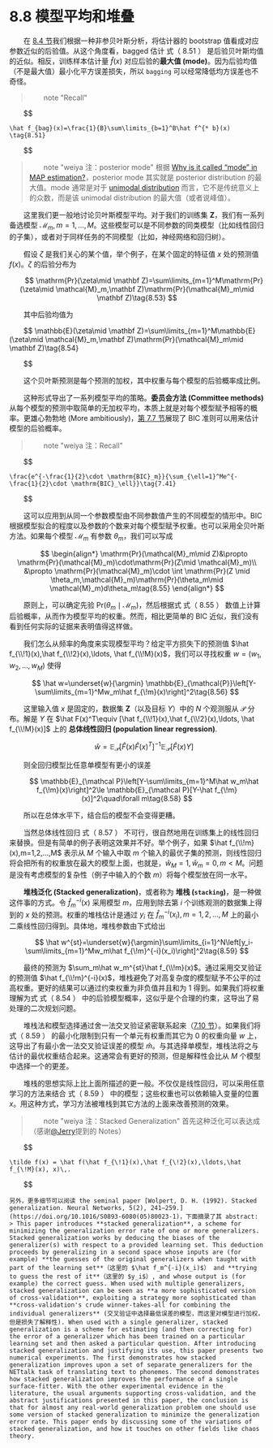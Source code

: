 # 8.8 模型平均和堆叠

<style>p{text-indent:2em;2}</style>

在 [8.4 节](8.4-Relationship-Between-the-`Bootstrap`-and-Bayesian-Inference/index.html)我们根据一种非参贝叶斯分析，将估计器的 bootstrap 值看成对应参数近似的后验值。从这个角度看，bagged 估计 式（ 8.51 ） 是后验贝叶斯均值的近似。相反，训练样本估计量 $\hat f(x)$ 对应后验的**最大值 (mode)**。因为后验均值（不是最大值）最小化平方误差损失，所以 `bagging` 可以经常降低均方误差也不奇怪。

> note "Recall"
    
$$

    \hat f_{bag}(x)=\frac{1}{B}\sum\limits_{b=1}^B\hat f^{* b}(x) \tag{8.51}
    
$$

> note "weiya 注：posterior mode"
    根据 [Why is it called “mode” in MAP estimation?](https://stats.stackexchange.com/questions/137190/why-is-it-called-mode-in-map-estimation)，posterior mode 其实就是 posterior distribution 的最大值。mode 通常是对于 [unimodal distribution](https://www.statisticshowto.datasciencecentral.com/unimodal-distribution-2/) 而言，它不是传统意义上的众数，而是该 unimodal distribution 的最大值（或者说峰值）。

这里我们更一般地讨论贝叶斯模型平均。对于我们的训练集 $\mathbf Z$，我们有一系列备选模型 $\mathcal{M}_m,m=1,\ldots,M$。这些模型可以是不同参数的同类模型（比如线性回归的子集），或者对于同样任务的不同模型（比如，神经网络和回归树）。

假设 $\zeta$ 是我们关心的某个值，举个例子，在某个固定的特征值 $x$ 处的预测值 $f(x)$。$\zeta$ 的后验分布为


$$
\mathrm{Pr}(\zeta\mid \mathbf Z)=\sum\limits_{m=1}^M\mathrm{Pr}(\zeta\mid \mathcal{M}_m,\mathbf Z)\mathrm{Pr}(\mathcal{M}_m\mid \mathbf Z)\tag{8.53}
$$

其中后验均值为


$$
\mathbb{E}(\zeta\mid \mathbf Z)=\sum\limits_{m=1}^M\mathbb{E}(\zeta\mid \mathcal{M}_m,\mathbf Z)\mathrm{Pr}(\mathcal{M}_m\mid \mathbf Z)\tag{8.54} 

$$

这个贝叶斯预测是每个预测的加权，其中权重与每个模型的后验概率成比例。

这种形式导出了一系列模型平均的策略。**委员会方法 (Committee methods)** 从每个模型的预测中取简单的无加权平均，本质上就是对每个模型赋予相等的概率。更雄心勃勃地 (More ambitiously)，[第 7.7 节](/07-Model-Assessment-and-Selection/7.7-The-Bayesian-Approach-and-BIC/index.html)展现了 BIC 准则可以用来估计模型的后验概率。

> note "weiya 注：Recall"
    
$$

    \frac{e^{-\frac{1}{2}\cdot \mathrm{BIC}_m}}{\sum_{\ell=1}^Me^{-\frac{1}{2}\cdot \mathrm{BIC}_\ell}}\tag{7.41}
    
$$

这可以应用到从同一个参数模型由不同参数值产生的不同模型的情形中。BIC 根据模型拟合的程度以及参数的个数来对每个模型赋予权重。也可以采用全贝叶斯方法。如果每个模型 $\mathcal M_m$ 有参数 $\theta_m$，我们可以写成


$$
\begin{align*}
\mathrm{Pr}(\mathcal{M}_m\mid Z)&\propto \mathrm{Pr}(\mathcal{M}_m)\cdot\mathrm{Pr}(Z\mid \mathcal{M}_m)\\
&\propto \mathrm{Pr}(\mathcal{M}_m)\cdot \int \mathrm{Pr}(Z \mid \theta_m,\mathcal{M}_m)\mathrm{Pr}(\theta_m\mid \mathcal{M}_m)d\theta_m\tag{8.55}
\end{align*}
$$

原则上，可以确定先验 $\mathrm{Pr}(\theta_m\mid \mathcal{M}_m)$，然后根据式 式（ 8.55 ） 数值上计算后验概率，从而作为模型平均的权重。然而，相比更简单的 BIC 近似，我们没有看到任何实际的证据来表明值得这样做。

我们怎么从频率的角度来实现模型平均？给定平方损失下的预测值 $\hat f_{\\!1}(x),\hat f_{\\!2}(x),\ldots, \hat f_{\\!M}(x)$，我们可以寻找权重 $w=(w_1,w_2,\ldots,w_M)$ 使得


$$
\hat w=\underset{w}{\argmin} \mathbb{E}_{\mathcal{P}}\left[Y-\sum\limits_{m=1}^Mw_m\hat f_{\!m}(x)\right]^2\tag{8.56}
$$

这里输入值 $x$ 是固定的，数据集 $\mathbf Z$（以及目标 $Y$）中的 $N$ 个观测服从 $\mathcal P$ 分布。解是 $Y$ 在 $\hat F(x)^T\equiv [\hat f_{\\!1}(x),\hat f_{\\!2}(x),\ldots, \hat f_{\\!M}(x)]$ 上的 **总体线性回归 (population linear regression)**.


$$
\hat w=\mathbb{E}_{\mathcal P}[\hat F(x)\hat F(x)^T]^{-1}\mathbb{E}_{\mathcal P}[\hat F(x)Y]\tag{8.57}
$$

则全回归模型比任意单模型有更小的误差


$$
\mathbb{E}_{\mathcal P}\left[Y-\sum\limits_{m=1}^M\hat w_m\hat f_{\!m}(x)\right]^2\le \mathbb{E}_{\mathcal P}[Y-\hat f_{\!m}(x)]^2\quad\forall m\tag{8.58}
$$

所以在总体水平下，结合后的模型不会变得更糟。

当然总体线性回归 式（ 8.57 ） 不可行，很自然地用在训练集上的线性回归来替换。但是有简单的例子表明这效果并不好。举个例子，如果 $\hat f_{\\!m}(x),m=1,2,...,M$ 表示从 $M$ 个输入中取 $m$ 个输入的最优子集的预测，则线性回归将会把所有的权重放在最大的模型上面，也就是，$\hat w_M=1,\hat w_m=0,m < M$。问题是没有考虑模型的复杂性（例子中输入的个数 $m$）将每个模型放在同一水平。

**堆栈泛化 (Stacked generalization)**，或者称为 **堆栈 (`stacking`)**，是一种做这件事的方式。令 $\hat f^{-i}_m(x)$ 采用模型 $m$，应用到除去第 $i$ 个训练观测的数据集上得到的 $x$ 处的预测。权重的堆栈估计是通过 $y_i$ 在 $\hat f_m^{-i}(x_i),m=1,2, \ldots,M$ 上的最小二乘线性回归得到。具体地，堆栈参数由下式给出


$$
\hat w^{st}=\underset{w}{\argmin}\sum\limits_{i=1}^N\left[y_i-\sum\limits_{m=1}^Mw_m\hat f_{\!m}^{-i}(x_i)\right]^2\tag{8.59}
$$

最终的预测为 $\sum_m\hat w_m^{st}\hat f_{\\!m}(x)$。通过采用交叉验证的预测值 $\hat f_{\\!m}^{-i}(x)$，堆栈避免了对高复杂度的模型赋予不公平的过高权重。更好的结果可以通过约束权重为非负值并且和为 1 得到。如果我们将权重理解为式 式（ 8.54 ） 中的后验模型概率，这似乎是个合理的约束，这导出了易处理的二次规划问题。

堆栈法和模型选择通过舍一法交叉验证紧密联系起来（[7.10 节](/7.10-Cross-Validation/index.html)）。如果我们将 式（ 8.59 ） 的最小化限制到只有一个单元有权重而其它为 0 的权重向量 $w$ 上，这导出了有最小舍一法交叉验证误差的模型 $\hat m$。与其选择单模型，堆栈法将之与估计的最优权重结合起来。这通常会有更好的预测，但是解释性会比从 $M$ 个模型中选择一个的更差。

堆栈的思想实际上比上面所描述的更一般。不仅仅是线性回归，可以采用任意学习的方法来结合 式（ 8.59 ） 中的模型；这些权重也可以依赖输入变量的位置 $x$。用这种方式，学习方法被堆栈到其它方法的上面来改善预测的效果。

> note "weiya 注：Stacked Generalization" 
    首先这种泛化可以表达成（感谢[@Jerry](https://disqus.com/by/disqus_K99eOJYIKr/)提到的 Notes）
    
$$

    \tilde f(x) = \hat f(\hat f_{\!1}(x),\hat f_{\!2}(x),\ldots,\hat f_{\!M}(x), x)\,.
    
$$

    另外，更多细节可以阅读 the seminal paper [Wolpert, D. H. (1992). Stacked generalization. Neural Networks, 5(2), 241–259.](https://doi.org/10.1016/S0893-6080(05)80023-1)，下面摘录了其 abstract:
    > This paper introduces **stacked generalization**, a scheme for minimizing the generalization error rate of one or more generalizers. Stacked generalization works by deducing the biases of the generalizer(s) with respect to a provided learning set. This deduction proceeds by generalizing in a second space whose inputs are (for example) **the guesses of the original generalizers when taught with part of the learning set**（这里的 $\hat f_m^{-i}(x_i)$） and **trying to guess the rest of it**（这里的 $y_i$）, and whose output is (for example) the correct guess. When used with multiple generalizers, stacked generalization can be seen as **a more sophisticated version of cross-validation**, exploiting a strategy more sophisticated than **cross-validation's crude winner-takes-all for combining the individual generalizers** (交叉验证中选择最低误差的模型，而这里对模型进行加权，但是损失了解释性). When used with a single generalizer, stacked generalization is a scheme for estimating (and then correcting for) the error of a generalizer which has been trained on a particular learning set and then asked a particular question. After introducing stacked generalization and justifying its use, this paper presents two numerical experiments. The first demonstrates how stacked generalization improves upon a set of separate generalizers for the NETtalk task of translating text to phonemes. The second demonstrates how stacked generalization improves the performance of a single surface-fitter. With the other experimental evidence in the literature, the usual arguments supporting cross-validation, and the abstract justifications presented in this paper, the conclusion is that for almost any real-world generalization problem one should use some version of stacked generalization to minimize the generalization error rate. This paper ends by discussing some of the variations of stacked generalization, and how it touches on other fields like chaos theory.
